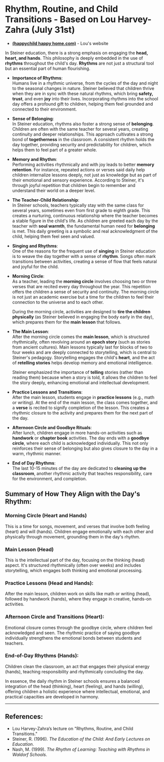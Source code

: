 
# Rhythm, Routine, and Child Transitions - Based on Lou Harvey-Zahra (July 31st)
- **[(happychild happy home.com)](https://www.happychildhappyhome.com/)**  - Lou's website

In Steiner education, there is a strong emphasis on engaging the **head, heart, and hands**. This philosophy is deeply embedded in the use of **rhythms** throughout the child's day. **Rhythms** are not just a structural tool but an essential part of human flourishing.

- **Importance of Rhythms**:  
  Humans live in a rhythmic universe, from the cycles of the day and night to the seasonal changes in nature. Steiner believed that children thrive when they are in sync with these natural rhythms, which bring **safety, trust**, and even **joy** into their lives. Incorporating rhythms into the school day offers a profound gift to children, helping them feel grounded and connected to their environment.

- **Sense of Belonging**:  
  In Steiner education, rhythms also foster a strong sense of **belonging**. Children are often with the same teacher for several years, creating continuity and deeper relationships. This approach cultivates a strong bond of **togetherness** in the classroom. A consistent rhythm holds the day together, providing security and predictability for children, which helps them to feel part of a greater whole.

- **Memory and Rhythm**:  
  Performing activities rhythmically and with joy leads to better **memory retention**. For instance, repeated actions or verses said daily help children internalize lessons deeply, not just as knowledge but as part of their emotional and sensory experience. According to Steiner, it's through joyful repetition that children begin to remember and understand their world on a deeper level.

- **The Teacher-Child Relationship**:  
  In Steiner schools, teachers typically stay with the same class for several years, sometimes even from first grade to eighth grade. This creates a nurturing, continuous relationship where the teacher becomes a stable figure in the child's life. As children are greeted each day by the teacher with **soul warmth**, the fundamental human need for **belonging** is met. This daily greeting is a symbolic and real acknowledgment of the child, helping them feel seen and valued.

- **Singing and Rhythms**:  
  One of the reasons for the frequent use of **singing** in Steiner education is to weave the day together with a sense of **rhythm**. Songs often mark transitions between activities, creating a sense of flow that feels natural and joyful for the child.

- **Morning Circle**:  
  As a teacher, leading the **morning circle** involves choosing two or three verses that are recited every day throughout the year. This repetition offers the children a sense of security and continuity. The morning circle is not just an academic exercise but a time for the children to feel their connection to the universe and to each other.

  During the morning circle, activities are designed to **tire the children physically** (as Steiner believed in engaging the body early in the day), which prepares them for the **main lesson** that follows.

- **The Main Lesson**:  
  After the morning circle comes the **main lesson**, which is structured rhythmically, often revolving around an **epoch story** (such as stories from ancient cultures). Main lessons typically last for blocks of two to four weeks and are deeply connected to storytelling, which is central to Steiner's pedagogy. Storytelling engages the child's **heart**, and the act of **retelling stories** helps develop memory and emotional intelligence.

  Steiner emphasized the importance of **telling** stories (rather than reading them) because when a story is told, it allows the children to feel the story deeply, enhancing emotional and intellectual development.

- **Practice Lessons and Transitions**:  
  After the main lesson, students engage in **practice lessons** (e.g., math or writing). At the end of the main lesson, the class comes together, and a **verse** is recited to signify completion of the lesson. This creates a rhythmic closure to the activity and prepares them for the next part of the day.

- **Afternoon Circle and Goodbye Rituals**:  
  After lunch, children engage in more hands-on activities such as **handwork** or **chapter book** activities. The day ends with a **goodbye circle**, where each child is acknowledged individually. This not only reinforces their sense of belonging but also gives closure to the day in a warm, rhythmic manner.

- **End of Day Rhythms**:  
  The last 10-15 minutes of the day are dedicated to **cleaning up the classroom**, another rhythmic activity that teaches responsibility, care for the environment, and completion.


## Summary of How They Align with the Day's Rhythm:

### Morning Circle (Heart and Hands)
 This is a time for songs, movement, and verses that involve both feeling (heart) and will (hands). Children engage emotionally with each other and physically through movement, grounding them in the day's rhythm.

### Main Lesson (Head)
 This is the intellectual part of the day, focusing on the thinking (head) aspect. It's structured rhythmically (often over weeks) and includes storytelling, which engages both thinking and emotional processing.

### Practice Lessons (Head and Hands):
 After the main lesson, children work on skills like math or writing (head), followed by handwork (hands), where they engage in creative, hands-on activities.

### Afternoon Circle and Transitions (Heart):
 Emotional closure comes through the goodbye circle, where children feel acknowledged and seen. The rhythmic practice of saying goodbye individually strengthens the emotional bonds between students and teachers.

### End-of-Day Rhythms (Hands):
 Children clean the classroom, an act that engages their physical energy (hands), teaching responsibility and rhythmically concluding the day.

In essence, the daily rhythm in Steiner schools ensures a balanced integration of the head (thinking), heart (feeling), and hands (willing), offering children a holistic experience where intellectual, emotional, and practical capacities are developed in harmony.

---

## References:
- Lou Harvey-Zahra’s lecture on "Rhythms, Routine, and Child Transitions."
- Steiner, R. (1996). *The Education of the Child: And Early Lectures on Education*.
- Nash, M. (1999). *The Rhythm of Learning: Teaching with Rhythms in Waldorf Schools*.
